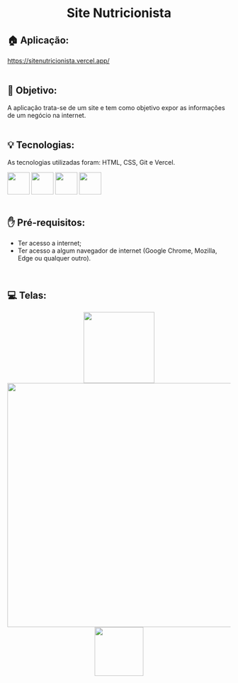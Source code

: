 <h1 align="center">
  Site Nutricionista
</h1>

## 🏠 Aplicação:
https://sitenutricionista.vercel.app/
<br><br>

## 🎯 Objetivo:
<span>A aplicação trata-se de um site e tem como objetivo expor as informações de um negócio na internet.</span>
<br><br>

## 💡 Tecnologias:
As tecnologias utilizadas foram: HTML, CSS, Git e Vercel.
<div display: "flex" justify-content="center">
  <img width="50px" src="https://cdn.jsdelivr.net/gh/devicons/devicon@latest/icons/html5/html5-original.svg"/>
  <img width="50px" src="https://cdn.jsdelivr.net/gh/devicons/devicon@latest/icons/css3/css3-original.svg"/>
  <img width="50px" src="https://cdn.jsdelivr.net/gh/devicons/devicon@latest/icons/git/git-original.svg"/>        
  <img width="50px" src="https://cdn.jsdelivr.net/gh/devicons/devicon@latest/icons/vercel/vercel-original.svg"/>
</div>
<br>

## ✋ Pré-requisitos:
<ul>
  <li>Ter acesso a internet;</li>
  <li>Ter acesso a algum navegador de internet (Google Chrome, Mozilla, Edge ou qualquer outro).</li>
</ul>
<br>

## 💻 Telas:
<div align="center">
  <img src="https://github.com/tiagorodri-dev/site-nutricionista/assets/68871083/759b8ae3-66b4-45b7-bedf-34c25fd9c447" width="160">
  <img src="https://github.com/tiagorodri-dev/site-nutricionista/assets/68871083/683b0576-d638-4c00-83ec-4e851cb7d25a" width="550">
  <img src="https://github.com/tiagorodri-dev/site-nutricionista/assets/68871083/c25fdd48-55ac-45e0-a703-60a14ccda49b" width="110">
</div>
